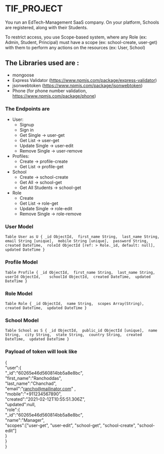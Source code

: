 # TIF_PROJECT
You run an EdTech-Management SaaS company. On your platform, Schools are registered, along with their Students.

To restrict access, you use Scope-based system, 
where any Role (ex: Admin, Student, Principal) 
must have a scope (ex: school-create, user-get) with them 
to perform any actions on the resources (ex: User, School)

## The Libraries used are :
* mongoose
* Express Validator (https://www.npmjs.com/package/express-validator)
* jsonwebtoken (https://www.npmjs.com/package/jsonwebtoken)
* Phone (for phone number validation, https://www.npmjs.com/package/phone)

### The Endpoints are
* User: 
  * Signup
  * Sign in 
  * Get Single -> user-get
  * Get List -> user-get
  * Update  Single -> user-edit
  * Remove Single -> user-remove
* Profiles: 
  * Create -> profile-create
  * Get List -> profile-get
* School
  * Create -> school-create
  * Get All -> school-get
  * Get All Students -> school-get
* Role
  * Create
  * Get List -> role-get
  * Update Single -> role-edit
  * Remove Single -> role-remove

### User Model
` Table User as U {
  _id ObjectId, 
  first_name String, 
  last_name String, 
  email String [unique], 
  mobile String [unique], 
  password String, 
  created DateTime, 
  roleId ObjectId [ref: > Role._id, default: null], 
  updated DateTime
} `

### Profile Model
`Table Profile {
  _id ObjectId, 
  first_name String, 
  last_name String, 
  userId ObjectId,   
  schoolId ObjectId, 
  created DateTime, 
  updated DateTime
} `

### Role Model
`Table Role {
  _id ObjectId, 
  name String, 
  scopes Array(String), 
  created DateTime, 
  updated DateTime
}`

### School Model
`Table School as S {
  _id ObjectId, 
  public_id ObjectId [unique], 
  name String, 
  city String, 
  state String, 
  country String, 
  created DateTime, 
  updated DateTime
}
`

### Payload of token will look like
{  
    "user":{  
        "_id":"60265e46d560814bb5a8e8bc",  
        "first_name":"Ranchoddas",  
        "last_name":"Chanchad",  
        "email":"rancho@mailinator.com" ,  
        "mobile":"+911234567890",  
        "created":"2021-02-12T10:55:51.306Z",  
        "updated":null,  
        "role":{  
            "_id":"60265e46d560814bb5a8e8bc",  
            "name":"Manager",  
            "scopes":["user-get", "user-edit", "school-get", "school-create", "school-edit"]  
        }  
    }  
}  


